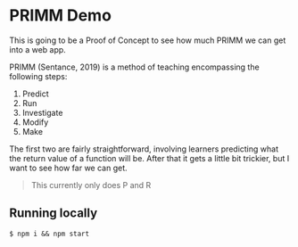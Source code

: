 # PRIMM Demo

This is going to be a Proof of Concept to see how much PRIMM we can get into a web app.

PRIMM (Sentance, 2019) is a method of teaching encompassing the following steps:

1) Predict
2) Run
3) Investigate
4) Modify
5) Make

The first two are fairly straightforward, involving learners predicting what the return value of a function will be. After that it gets a little bit trickier, but I want to see how far we can get.

> This currently only does P and R

## Running locally

```
$ npm i && npm start
```
